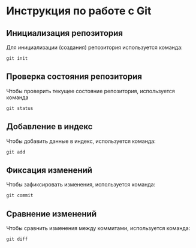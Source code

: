 # **Инструкция по работе с Git**

## Инициализация репозитория

Для инициализации (создания) репозитория используется команда:

    git init

## Проверка состояния репозитория

Чтобы проверить текущее состояние репозитория, используется команда

    git status

## Добавление в индекс

Чтобы добавить данные в индекс, используется команда:

    git add

## Фиксация изменений

Чтобы зафиксировать изменения, используется команда:

    git commit

## Сравнение изменений

Чтобы сравнить изменения между коммитами, используется команда:

    git diff
